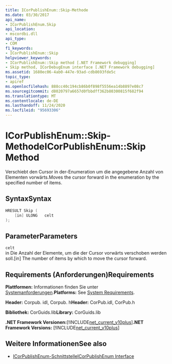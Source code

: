 ```yaml
---
title: ICorPublishEnum::Skip-Methode
ms.date: 03/30/2017
api_name:
- ICorPublishEnum.Skip
api_location:
- mscordbi.dll
api_type:
- COM
f1_keywords:
- ICorPublishEnum::Skip
helpviewer_keywords:
- ICorPublishEnum::Skip method [.NET Framework debugging]
- Skip method, ICorDebugEnum interface [.NET Framework debugging]
ms.assetid: 1680ec06-4ab0-447e-93ad-cdb8693fde5c
topic_type:
- apiref
ms.openlocfilehash: 888cc40c194cb86b0f898f5556ea14b8897e08c7
ms.sourcegitcommit: d8020797a6657d0fbbdff362b80300815f682f94
ms.translationtype: MT
ms.contentlocale: de-DE
ms.lasthandoff: 11/24/2020
ms.locfileid: "95693306"
---
```

# <a name="icorpublishenumskip-method"></a><span data-ttu-id="20981-102">ICorPublishEnum::Skip-Methode</span><span class="sxs-lookup"><span data-stu-id="20981-102">ICorPublishEnum::Skip Method</span></span>

<span data-ttu-id="20981-103">Verschiebt den Cursor in der-Enumeration um die angegebene Anzahl von Elementen vorwärts.</span><span class="sxs-lookup"><span data-stu-id="20981-103">Moves the cursor forward in the enumeration by the specified number of items.</span></span>  
  
## <a name="syntax"></a><span data-ttu-id="20981-104">Syntax</span><span class="sxs-lookup"><span data-stu-id="20981-104">Syntax</span></span>  
  
```cpp  
HRESULT Skip (  
    [in] ULONG   celt  
);  
```  
  
## <a name="parameters"></a><span data-ttu-id="20981-105">Parameter</span><span class="sxs-lookup"><span data-stu-id="20981-105">Parameters</span></span>  

 `celt`  
 <span data-ttu-id="20981-106">in Die Anzahl der Elemente, um die der Cursor vorwärts verschoben werden soll.</span><span class="sxs-lookup"><span data-stu-id="20981-106">[in] The number of items by which to move the cursor forward.</span></span>  
  
## <a name="requirements"></a><span data-ttu-id="20981-107">Requirements (Anforderungen)</span><span class="sxs-lookup"><span data-stu-id="20981-107">Requirements</span></span>  

 <span data-ttu-id="20981-108">**Plattformen:** Informationen finden Sie unter [Systemanforderungen](../../get-started/system-requirements.md).</span><span class="sxs-lookup"><span data-stu-id="20981-108">**Platforms:** See [System Requirements](../../get-started/system-requirements.md).</span></span>  
  
 <span data-ttu-id="20981-109">**Header:** Corpub. idl, Corpub. h</span><span class="sxs-lookup"><span data-stu-id="20981-109">**Header:** CorPub.idl, CorPub.h</span></span>  
  
 <span data-ttu-id="20981-110">**Bibliothek:** CorGuids.lib</span><span class="sxs-lookup"><span data-stu-id="20981-110">**Library:** CorGuids.lib</span></span>  
  
 <span data-ttu-id="20981-111">**.NET Framework Versionen:**[!INCLUDE[net_current_v10plus](../../../../includes/net-current-v10plus-md.md)]</span><span class="sxs-lookup"><span data-stu-id="20981-111">**.NET Framework Versions:** [!INCLUDE[net_current_v10plus](../../../../includes/net-current-v10plus-md.md)]</span></span>  
  
## <a name="see-also"></a><span data-ttu-id="20981-112">Weitere Informationen</span><span class="sxs-lookup"><span data-stu-id="20981-112">See also</span></span>

- [<span data-ttu-id="20981-113">ICorPublishEnum-Schnittstelle</span><span class="sxs-lookup"><span data-stu-id="20981-113">ICorPublishEnum Interface</span></span>](icorpublishenum-interface.md)
